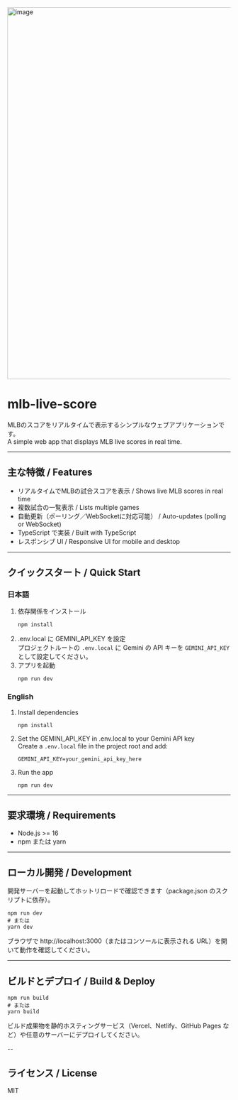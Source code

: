 <img width="860" height="838" alt="image" src="https://github.com/user-attachments/assets/fc2e2501-17e9-448c-8e84-6a5795abc6e0" />


# mlb-live-score

MLBのスコアをリアルタイムで表示するシンプルなウェブアプリケーションです。  
A simple web app that displays MLB live scores in real time.

---

## 主な特徴 / Features

- リアルタイムでMLBの試合スコアを表示 / Shows live MLB scores in real time
- 複数試合の一覧表示 / Lists multiple games
- 自動更新（ポーリング／WebSocketに対応可能） / Auto-updates (polling or WebSocket)
- TypeScript で実装 / Built with TypeScript
- レスポンシブ UI / Responsive UI for mobile and desktop

---

## クイックスタート / Quick Start

### 日本語

1. 依存関係をインストール  
   ```
   npm install
   ```
2. .env.local に GEMINI_API_KEY を設定  
   プロジェクトルートの `.env.local` に Gemini の API キーを `GEMINI_API_KEY` として設定してください。
3. アプリを起動  
   ```
   npm run dev
   ```

### English

1. Install dependencies  
   ```
   npm install
   ```
2. Set the GEMINI_API_KEY in .env.local to your Gemini API key  
   Create a `.env.local` file in the project root and add:
   ```
   GEMINI_API_KEY=your_gemini_api_key_here
   ```
3. Run the app  
   ```
   npm run dev
   ```

---

## 要求環境 / Requirements

- Node.js >= 16
- npm または yarn

---

## ローカル開発 / Development

開発サーバーを起動してホットリロードで確認できます（package.json のスクリプトに依存）。

```
npm run dev
# または
yarn dev
```

ブラウザで http://localhost:3000（またはコンソールに表示される URL）を開いて動作を確認してください。

---

## ビルドとデプロイ / Build & Deploy

```
npm run build
# または
yarn build
```

ビルド成果物を静的ホスティングサービス（Vercel、Netlify、GitHub Pages など）や任意のサーバーにデプロイしてください。

--

## ライセンス / License

MIT
